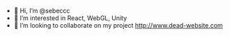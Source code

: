 - 👋 Hi, I’m @sebeccc
- 👀 I’m interested in React, WebGL, Unity
- 💞️ I’m looking to collaborate on my project http://www.dead-website.com
